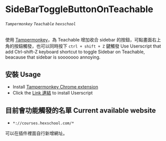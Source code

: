 # SideBarToggleButtonOnTeachable
###### `Tampermonkey` `Teachable` `hexschool`

使用 [Tampermonkey](https://www.tampermonkey.net/)，為 Teachable 增加收合 sidebar 的按鈕，可點畫面右上角的按鈕觸發，也可以同時按下 `ctrl + shift + Z` 鍵觸發
Use Userscript that add Ctrl-shift-Z keyboard shortcut to toggle Sidebar on Teachable, beacause that sidebar is sooooooo annoying.

## 安裝 Usage
- Install [Tampermonkey Chrome extension](https://chrome.google.com/webstore/detail/tampermonkey/dhdgffkkebhmkfjojejmpbldmpobfkfo)
- Click the [Link 連結](https://github.com/kevinshu1995/SideBarToggleButtonOnTeachable/raw/main/SideBarToggleButtonOnTeachable.user.js) to install Userscript

## 目前會功能觸發的名單 Current available website
- `*://courses.hexschool.com/*`

可以在插件裡面自行新增網址。

